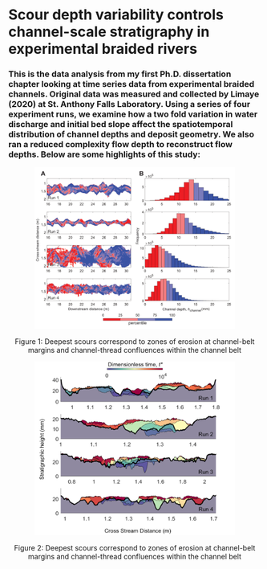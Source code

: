 # Scour depth variability controls channel-scale stratigraphy in experimental braided rivers

### This is the data analysis from my first Ph.D. dissertation chapter looking at time series data from experimental braided channels. Original data was measured and collected by Limaye (2020) at St. Anthony Falls Laboratory. Using a series of four experiment runs, we examine how a two fold variation in water discharge and initial bed slope affect the spatiotemporal distribution of channel depths and deposit geometry. We also ran a reduced complexity flow depth to reconstruct flow depths. Below are some highlights of this study: 
<div style="text-align:center">
  <img src="6_map_scour.png" alt="Deepest scours correspond to zones of erosion at channel-belt margins and channel-thread confluences within the channel belt" width="400"/>
  <p>Figure 1: Deepest scours correspond to zones of erosion at channel-belt margins and channel-thread confluences within the channel belt</p>
</div>

<div style="text-align:center">
  <img src="8_setsections.png" alt="Deepest scours correspond to zones of erosion at channel-belt margins and channel-thread confluences within the channel belt" width="400"/>
  <p>Figure 2: Deepest scours correspond to zones of erosion at channel-belt margins and channel-thread confluences within the channel belt</p>
</div>




